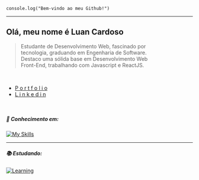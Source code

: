<code>console.log("Bem-vindo ao meu Github!")</code>
<hr>

## Olá, meu nome é Luan Cardoso
> Estudante de Desenvolvimento Web, fascinado por <br/>
> tecnologia, graduando em Engenharia de Software.<br/>
> Destaco uma sólida base em Desenvolvimento Web <br/>
> Front-End, trabalhando com Javascript e ReactJS.
> 
<br/>

- [P o r t f o l i o](https://luancardoso.vercel.app/) <br/>
- [L i n k e d i n](https://www.linkedin.com/in/luanc-santos/)

<br/>

##### 🧠 Conhecimento em:

[![My Skills](https://skillicons.dev/icons?i=html,css,javascript,react,materialui,tailwind&theme=dark)](https://skillicons.dev)
   
<hr>

##### 📚 Estudando:
[![Learning](https://skillicons.dev/icons?i=nextjs,nodejs,&theme=dark)](https://skillicons.dev)


